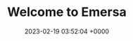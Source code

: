 ---
layout: 3dtest8
permalink: /3dtest8.html
title:  "Welcome to Emersa"
date:   2023-02-19 03:52:04 +0000
categories: jekyll update
---